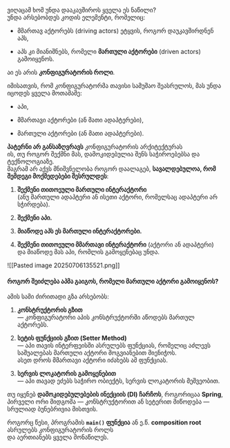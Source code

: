 
ვიღაცამ ხომ უნდა დააკავშიროს ყველა ეს ნაწილი?  
უნდა არსებობდეს კოდის ელემენტი, რომელიც:

- მმართავ აქტორებს (driving actors) ეტყვის, როგორ დაუკავშირდნენ აპს,
    
- აპს კი მიანიშნებს, რომელი **მართული აქტორები** (driven actors) გამოიყენოს.
    
აი ეს არის **კონფიგურატორის როლი**.


იმისათვის, რომ კონფიგურატორმა თავისი სამუშაო შეასრულოს, მას უნდა იცოდეს ყველა მოთამაშე:

- აპი,
    
- მმართავი აქტორები (ან მათი ადაპტერები),
    
- მართული აქტორები (ან მათი ადაპტერები).
    

**პატერნი არ განსაზღვრავს** კონფიგურატორის არქიტექტურას  
ის, თუ როგორ შექმნი მას, დამოკიდებულია შენს საჭიროებებსა და ტექნოლოგიაზე.  
მაგრამ არ აქვს მნიშვნელობა როგორ დაალაგებ, **სავალდებულოა, რომ შემდეგი მოქმედებები შესრულდეს**:


1. **შექმენი თითოეული მართული ინტერაქტორი**  
    (ანუ მართული ადაპტერი ან ისეთი აქტორი, რომელსაც ადაპტერი არ სჭირდება).
    
2. **შექმენი აპი.**
    
3. **მიაწოდე აპს ეს მართული ინტერაქტორები.**
    
4. **შექმენი თითოეული მმართავი ინტერაქტორი** (აქტორი ან ადაპტერი)  
    და მიაწოდე მას აპი, რომლის გამოყენებაც უნდა.

![[Pasted image 20250706135521.png]]

#### როგორ შეიძლება აპმა გაიგოს, რომელი მართული აქტორი გამოიყენოს?

ამის სამი ძირითადი გზა არსებობს:

1. **კონსტრუქტორის გზით**  
    — კონფიგურატორი აპის კონსტრუქტორში აწოდებს მართულ აქტორებს.
    
2. **სეტის ფუნქციის გზით (Setter Method)**  
    — აპი თავის ინტერფეისში ასრულებს ფუნქციას, რომელიც აძლევს საშუალებას მართული აქტორი მოგვიანებით მიენიჭოს.  
    ასეთ დროს მმართავი აქტორი იძახებს ამ ფუნქციას.
    
3. **სერვის ლოკატორის გამოყენებით**  
    — აპი თავად ეძებს საჭირო ობიექტს, სერვის ლოკატორის მეშვეობით.

თუ იყენებ **დამოკიდებულებების ინექციის (DI) ჩარჩოს**, როგორიცაა **Spring**,  
პირველი ორი მიდგომა — კონსტრუქტორით ან სეტერით მიწოდება — სრულიად ბუნებრივია მისთვის.


როგორც წესი, პროგრამის **`main()` ფუნქცია** ან ე.წ. **composition root** ასრულებს კონფიგურატორის როლს  
და აერთიანებს ყველა მონაწილეს.